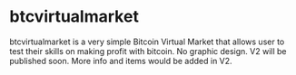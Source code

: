 # btcvirtualmarket
btcvirtualmarket is a very simple Bitcoin Virtual Market that allows user to test their skills on making profit with bitcoin. No graphic design.
V2 will be published soon. More info and items would be added in V2.
